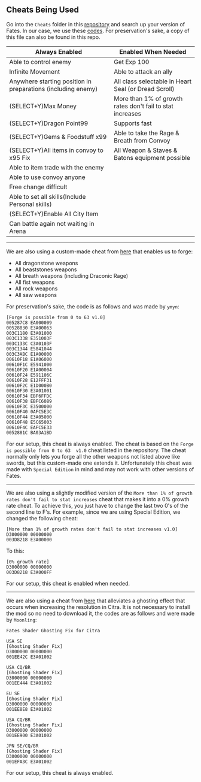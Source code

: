 ## Cheats Being Used
Go into the `Cheats` folder in this [repository](https://github.com/iSharingan/CTRPF-AR-CHEAT-CODES) and search up your version of Fates. In our case, we use these [codes](https://github.com/iSharingan/CTRPF-AR-CHEAT-CODES/blob/master/Cheats/Fire%20Emblem%20Fates%20-%20Special%20Edition%20(USA)/0004000000179800.txt). For preservation's sake, a copy of this file can also be found in this repo.

Always Enabled|Enabled When Needed
---|---
Able to control enemy|Get Exp 100
Infinite Movement|Able to attack an ally
Anywhere starting position in preparations (including enemy)|All class selectable in Heart Seal (or Dread Scroll)
(SELECT+Y)Max Money|More than 1% of growth rates don't fail to stat increases
(SELECT+Y)Dragon Point99|Supports fast
(SELECT+Y)Gems & Foodstuff x99|Able to take the Rage & Breath from Convoy
(SELECT+Y)All items in convoy to x95 Fix|All Weapon & Staves & Batons equipment possible
Able to item trade with the enemy|
Able to use convoy anyone|
Free change difficult|
Able to set all skills(Include Personal skills)|
(SELECT+Y)Enable All City Item|
Can battle again not waiting in Arena|

---
We are also using a custom-made cheat from [here](https://gbatemp.net/threads/gateway-cheats.402900/post-8620212) that enables us to forge:
- All dragonstone weapons
- All beaststones weapons
- All breath weapons (including Draconic Rage)
- All fist weapons
- All rock weapons
- All saw weapons

For preservation's sake, the code is as follows and was made by `ymyn`:
```
[Forge is possible from 0 to 63 v1.0]
005287C8 EA000009
00528830 E3A00063
003C1180 E3A01000
003C1338 E351003F
003C133C C3A0103F
003C1344 E5841044
003C3ABC E1A00000
00610F18 E1A06000
00610F1C E5941000
00610F20 E1A00004
00610F24 E591106C
00610F28 E12FFF31
00610F2C E1D000B0
00610F30 E3A01001
00610F34 EBF6FFDC
00610F38 EBFC6089
00610F3C E3500000
00610F40 0AFC5E3C
00610F44 E3A05000
00610F48 E5C65003
00610F4C EAFC5E33
0052881C BA03A1BD
```

For our setup, this cheat is always enabled. The cheat is based on the `Forge is possible from 0 to 63  v1.0` cheat listed in the repository. The cheat normally only lets you forge all the other weapons not listed above like swords, but this custom-made one extends it. Unfortunately this cheat was made with `Special Edition` in mind and may not work with other versions of Fates.

---
We are also using a slightly modified version of the `More than 1% of growth rates don't fail to stat increases` cheat that makes it into a 0% growth rate cheat. To achieve this, you just have to change the last two 0's of the second line to F's.
For example, since we are using Special Edition, we changed the following cheat:
```
[More than 1% of growth rates don't fail to stat increases v1.0]
D3000000 00000000
003D8218 E3A00000
```
To this:
```
[0% growth rate]
D3000000 00000000
003D8218 E3A000FF
```
For our setup, this cheat is enabled when needed.

---
We are also using a cheat from [here](https://gamebanana.com/mods/51424) that alleviates a ghosting effect that occurs when increasing the resolution in Citra. It is not necessary to install the mod so no need to download it, the codes are as follows and were made by `Moonling`:
```
Fates Shader Ghosting Fix for Citra

USA SE
[Ghosting Shader Fix]
D3000000 00000000
001EE42C E3A01002

USA CQ/BR
[Ghosting Shader Fix]
D3000000 00000000
001EE444 E3A01002

EU SE
[Ghosting Shader Fix]
D3000000 00000000
001EE8E8 E3A01002

USA CQ/BR
[Ghosting Shader Fix]
D3000000 00000000
001EE900 E3A01002

JPN SE/CQ/BR
[Ghosting Shader Fix]
D3000000 00000000
001EFA3C E3A01002
```
For our setup, this cheat is always enabled.
